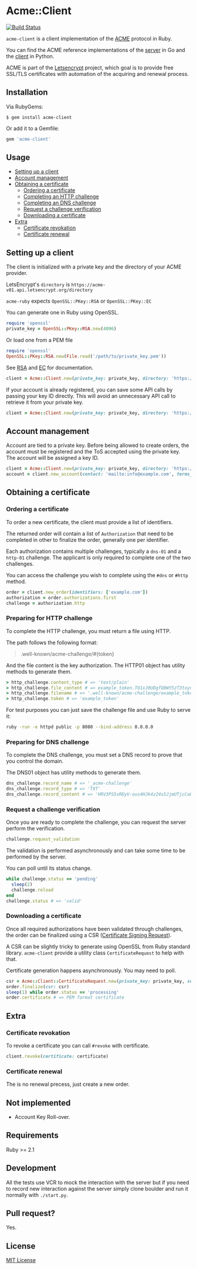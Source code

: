 # Acme::Client

[![Build Status](https://travis-ci.org/unixcharles/acme-client.svg?branch=master)](https://travis-ci.org/unixcharles/acme-client)

`acme-client` is a client implementation of the [ACME](https://github.com/ietf-wg-acme/acme) protocol in Ruby.

You can find the ACME reference implementations of the [server](https://github.com/letsencrypt/boulder) in Go and the [client](https://github.com/certbot/certbot) in Python.

ACME is part of the [Letsencrypt](https://letsencrypt.org/) project, which goal is to provide free SSL/TLS certificates with automation of the acquiring and renewal process.

## Installation

Via RubyGems:

    $ gem install acme-client

Or add it to a Gemfile:

```ruby
gem 'acme-client'
```

## Usage
* [Setting up a client](#setting-up-a-client)
* [Account management](#account-management)
* [Obtaining a certificate](#obtaining-a-certificate)
  * [Ordering a certificate](#ordering-a-certificate)
  * [Completing an HTTP challenge](#preparing-for-http-challenge)
  * [Completing an DNS challenge](#preparing-for-dns-challenge)
  * [Request a challenge verification](#request-a-challenge-verification)
  * [Downloading a certificate](#downloading-a-certificate)
* [Extra](#extra)
  * [Certificate revokation](#certificate-revokation)
  * [Certificate renewal](#certificate-renewal)

## Setting up a client

The client is initialized with a private key and the directory of your ACME provider.

LetsEncrypt's `directory` is `https://acme-v01.api.letsencrypt.org/directory`

`acme-ruby` expects `OpenSSL::PKey::RSA` or `OpenSSL::PKey::EC`

You can generate one in Ruby using OpenSSL.

```ruby
require 'openssl'
private_key = OpenSSL::PKey::RSA.new(4096)
```

Or load one from a PEM file

```ruby
require 'openssl'
OpenSSL::PKey::RSA.new(File.read('/path/to/private_key.pem'))
```

See [RSA](https://ruby.github.io/openssl/OpenSSL/PKey/RSA.html) and [EC](https://ruby.github.io/openssl/OpenSSL/PKey/EC.html) for documentation.


```ruby
client = Acme::Client.new(private_key: private_key, directory: 'https://acme-v01.api.letsencrypt.org/directory')
```

If your account is already registered, you can save some API calls by passing your key ID directly. This will avoid an unnecessary API call to retrieve it from your private key.

```ruby
client = Acme::Client.new(private_key: private_key, directory: 'https://acme-v01.api.letsencrypt.org/directory', kid: 'https://example.com/acme/acct/1')
```

## Account management

Account are tied to a private key. Before being allowed to create orders, the account must be registered and the ToS accepted using the private key. The account will be assigned a key ID.

```ruby
client = Acme::Client.new(private_key: private_key, directory: 'https://acme-v01.api.letsencrypt.org/directory')
account = client.new_account(contact: 'mailto:info@example.com', terms_of_service_agreed: true)
```

## Obtaining a certificate
### Ordering a certificate

To order a new certificate, the client must provide a list of identifiers.

The returned order will contain a list of `Authorization` that need to be completed in other to finalize the order, generally one per identifier.

Each authorization contains multiple challenges, typically a `dns-01` and a `http-01` challenge. The applicant is only required to complete one of the two challenges.

You can access the challenge you wish to complete using the `#dns` or `#http` method.

```ruby
order = client.new_order(identifiers: ['example.com'])
authorization = order.authorizations.first
challenge = authorization.http
```

### Preparing for HTTP challenge

To complete the HTTP challenge, you must return a file using HTTP.

The path follows the following format:

> .well-known/acme-challenge/#{token}

And the file content is the key authorization. The HTTP01 object has utility methods to generate them.

```ruby
> http_challenge.content_type # => 'text/plain'
> http_challenge.file_content # => example_token.TO1xJ0UDgfQ8WY5zT3txynup87UU3PhcDEIcuPyw4QU
> http_challenge.filename # => '.well-known/acme-challenge/example_token'
> http_challenge.token # => 'example_token'
```

For test purposes you can just save the challenge file and use Ruby to serve it:

```bash
ruby -run -e httpd public -p 8080 --bind-address 0.0.0.0
```

### Preparing for DNS challenge

To complete the DNS challenge, you must set a DNS record to prove that you control the domain.

The DNS01 object has utility methods to generate them.

```ruby
dns_challenge.record_name # => '_acme-challenge'
dns_challenge.record_type # => 'TXT'
dns_challenge.record_content # => 'HRV3PS5sRDyV-ous4HJk4z24s5JjmUTjcCaUjFt28-8'
```

### Request a challenge verification

Once you are ready to complete the challenge, you can request the server perform the verification.

```ruby
challenge.request_validation
```

The validation is performed asynchronously and can take some time to be performed by the server.

You can poll until its status change.

```ruby
while challenge.status == 'pending'
  sleep(2)
  challenge.reload
end
challenge.status # => 'valid'
```

### Downloading a certificate

Once all required authorizations have been validated through challenges, the order can be finalized using a CSR ([Certificate Signing Request](https://en.wikipedia.org/wiki/Certificate_signing_request)).

A CSR can be slightly tricky to generate using OpenSSL from Ruby standard library. `acme-client` provide a utility class `CertificateRequest` to help with that.

Certificate generation happens asynchronously. You may need to poll.

```ruby
csr = Acme::Client::CertificateRequest.new(private_key: private_key, subject: { common_name: 'example.com' })
order.finalize(csr: csr)
sleep(1) while order.status == 'processing'
order.certificate # => PEM format certificate
```

## Extra

### Certificate revokation

To revoke a certificate you can call `#revoke` with certificate.

```ruby
client.revoke(certificate: certificate)
```

### Certificate renewal

The is no renewal precess, just create a new order.


## Not implemented

- Account Key Roll-over.

## Requirements

Ruby >= 2.1

## Development

All the tests use VCR to mock the interaction with the server but if you
need to record new interaction against the server simply clone boulder and
run it normally with `./start.py`.

## Pull request?

Yes.

## License

[MIT License](http://opensource.org/licenses/MIT)

